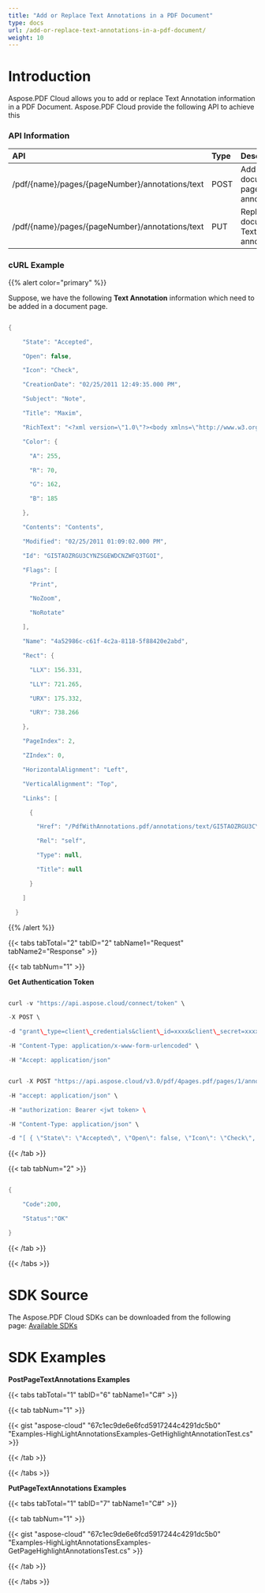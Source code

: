 ```yaml
---
title: "Add or Replace Text Annotations in a PDF Document"
type: docs
url: /add-or-replace-text-annotations-in-a-pdf-document/
weight: 10
---
```


# **Introduction**
Aspose.PDF Cloud allows you to add or replace Text Annotation information in a PDF Document. Aspose.PDF Cloud provide the following API to achieve this
### **API Information**

|**API**|**Type**|**Description**|**Swagger Link**|
| :- | :- | :- | :- |
|/pdf/{name}/pages/{pageNumber}/annotations/text|POST|Add document page text annotations.|[PostPageTextAnnotations](https://apireference.aspose.cloud/pdf/#/Annotations/PostPageTextAnnotations)|
|/pdf/{name}/pages/{pageNumber}/annotations/text|PUT|Replace document Text annotation|[PutTextAnnotation](https://apireference.aspose.cloud/pdf/#/Annotations/PutTextAnnotation)|
### **cURL Example**
{{% alert color="primary" %}} 

Suppose, we have the following **Text Annotation** information which need to be added in a document page.

```java

{

    "State": "Accepted",

    "Open": false,

    "Icon": "Check",

    "CreationDate": "02/25/2011 12:49:35.000 PM",

    "Subject": "Note",

    "Title": "Maxim",

    "RichText": "<?xml version=\"1.0\"?><body xmlns=\"http://www.w3.org/1999/xhtml\" xmlns:xfa=\"http://www.xfa.org/schema/xfa-data/1.0/\" xfa:APIVersion=\"Acrobat:7.0.0\" xfa:spec=\"2.0.2\" ><p><span style=\"text-decoration:;font-size:10.0pt\">Contents</span></p></body>",

    "Color": {

      "A": 255,

      "R": 70,

      "G": 162,

      "B": 185

    },

    "Contents": "Contents",

    "Modified": "02/25/2011 01:09:02.000 PM",

    "Id": "GI5TAOZRGU3CYNZSGEWDCNZWFQ3TGOI",

    "Flags": [

      "Print",

      "NoZoom",

      "NoRotate"

    ],

    "Name": "4a52986c-c61f-4c2a-8118-5f88420e2abd",

    "Rect": {

      "LLX": 156.331,

      "LLY": 721.265,

      "URX": 175.332,

      "URY": 738.266

    },

    "PageIndex": 2,

    "ZIndex": 0,

    "HorizontalAlignment": "Left",

    "VerticalAlignment": "Top",

    "Links": [

      {

        "Href": "/PdfWithAnnotations.pdf/annotations/text/GI5TAOZRGU3CYNZSGEWDCNZWFQ3TGOI",

        "Rel": "self",

        "Type": null,

        "Title": null

      }

    ]

  }

```

{{% /alert %}} 

{{< tabs tabTotal="2" tabID="2" tabName1="Request" tabName2="Response" >}}

{{< tab tabNum="1" >}}

**Get Authentication Token**

```java

curl -v "https://api.aspose.cloud/connect/token" \

-X POST \

-d "grant\_type=client\_credentials&client\_id=xxxx&client\_secret=xxxx" \

-H "Content-Type: application/x-www-form-urlencoded" \

-H "Accept: application/json"

```

```java

curl -X POST "https://api.aspose.cloud/v3.0/pdf/4pages.pdf/pages/1/annotations/text" \

-H "accept: application/json" \

-H "authorization: Bearer <jwt token> \

-H "Content-Type: application/json" \

-d "[ { \"State\": \"Accepted\", \"Open\": false, \"Icon\": \"Check\", \"CreationDate\": \"02/25/2011 12:49:35.000 PM\", \"Subject\": \"Note\", \"Title\": \"Maxim\", \"RichText\": \"<?xml version=\\\"1.0\\\"?><body xmlns=\\\"http://www.w3.org/1999/xhtml\\\" xmlns:xfa=\\\"http://www.xfa.org/schema/xfa-data/1.0/\\\" xfa:APIVersion=\\\"Acrobat:7.0.0\\\" xfa:spec=\\\"2.0.2\\\" ><p><span style=\\\"text-decoration:;font-size:10.0pt\\\">Contents</span></p></body>\", \"Color\": { \"A\": 255, \"R\": 70, \"G\": 162, \"B\": 185 }, \"Contents\": \"Contents\", \"Modified\": \"02/25/2011 01:09:02.000 PM\", \"Id\": \"GI5TAOZRGU3CYNZSGEWDCNZWFQ3TGOI\", \"Flags\": [ \"Print\", \"NoZoom\", \"NoRotate\" ], \"Name\": \"4a52986c-c61f-4c2a-8118-5f88420e2abd\", \"Rect\": { \"LLX\": 156.331, \"LLY\": 721.265, \"URX\": 175.332, \"URY\": 738.266 }, \"PageIndex\": 2, \"ZIndex\": 0, \"HorizontalAlignment\": \"Left\", \"VerticalAlignment\": \"Top\", \"Links\": [ { \"Href\": \"/PdfWithAnnotations.pdf/annotations/text/GI5TAOZRGU3CYNZSGEWDCNZWFQ3TGOI\", \"Rel\": \"self\", \"Type\": null, \"Title\": null } ] }]"

```

{{< /tab >}}

{{< tab tabNum="2" >}}

```java

{

	"Code":200,

   	"Status":"OK"

}

```

{{< /tab >}}

{{< /tabs >}}
# **SDK Source**
The Aspose.PDF Cloud SDKs can be downloaded from the following page: [Available SDKs](/available-sdks/)
# **SDK Examples**
**PostPageTextAnnotations Examples**

{{< tabs tabTotal="1" tabID="6" tabName1="C#" >}}

{{< tab tabNum="1" >}}

{{< gist "aspose-cloud" "67c1ec9de6e6fcd5917244c4291dc5b0" "Examples-HighLightAnnotationsExamples-GetHighlightAnnotationTest.cs" >}}

{{< /tab >}}

{{< /tabs >}}

**PutPageTextAnnotations Examples**

{{< tabs tabTotal="1" tabID="7" tabName1="C#" >}}

{{< tab tabNum="1" >}}

{{< gist "aspose-cloud" "67c1ec9de6e6fcd5917244c4291dc5b0" "Examples-HighLightAnnotationsExamples-GetPageHighlightAnnotationsTest.cs" >}}

{{< /tab >}}

{{< /tabs >}}




